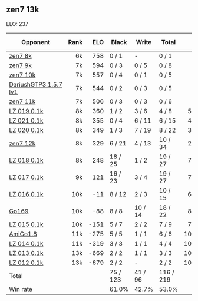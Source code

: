 ## zen7 13k ##

ELO: 237

Opponent | Rank | ELO | Black | Write | Total | Win rate
---------|-----:|----:|-------|-------|-------|-------:
[zen7 8k](zen7%208k.md) | 6k | 758 | 0 / 1 | - | 0 / 1 | 0.0%
[zen7 9k](zen7%209k.md) | 7k | 594 | 0 / 3 | 0 / 5 | 0 / 8 | 0.0%
[zen7 10k](zen7%2010k.md) | 7k | 557 | 0 / 4 | 0 / 1 | 0 / 5 | 0.0%
[DariushGTP3.1.5.7 lv1](DariushGTP3.1.5.7%20lv1.md) | 7k | 544 | 0 / 2 | 0 / 3 | 0 / 5 | 0.0%
[zen7 11k](zen7%2011k.md) | 7k | 506 | 0 / 3 | 0 / 3 | 0 / 6 | 0.0%
[LZ 019 0.1k](LZ%20019%200.1k.md) | 8k | 360 | 1 / 2 | 3 / 6 | 4 / 8 | 50.0%
[LZ 021 0.1k](LZ%20021%200.1k.md) | 8k | 355 | 0 / 4 | 6 / 11 | 6 / 15 | 40.0%
[LZ 020 0.1k](LZ%20020%200.1k.md) | 8k | 349 | 1 / 3 | 7 / 19 | 8 / 22 | 36.4%
[zen7 12k](zen7%2012k.md) | 8k | 329 | 6 / 21 | 4 / 13 | 10 / 34 | 29.4%
[LZ 018 0.1k](LZ%20018%200.1k.md) | 8k | 248 | 18 / 25 | 1 / 2 | 19 / 27 | 70.4%
[LZ 017 0.1k](LZ%20017%200.1k.md) | 9k | 121 | 16 / 23 | 3 / 4 | 19 / 27 | 70.4%
[LZ 016 0.1k](LZ%20016%200.1k.md) | 10k | -11 | 8 / 12 | 2 / 3 | 10 / 15 | 66.7%
[Go169](Go169.md) | 10k | -88 | 8 / 8 | 10 / 14 | 18 / 22 | 81.8%
[LZ 015 0.1k](LZ%20015%200.1k.md) | 10k | -151 | 5 / 7 | 2 / 2 | 7 / 9 | 77.8%
[AmiGo1.8](AmiGo1.8.md) | 11k | -275 | 5 / 5 | 1 / 1 | 6 / 6 | 100.0%
[LZ 014 0.1k](LZ%20014%200.1k.md) | 11k | -319 | 3 / 3 | 1 / 1 | 4 / 4 | 100.0%
[LZ 013 0.1k](LZ%20013%200.1k.md) | 13k | -669 | 2 / 2 | 1 / 1 | 3 / 3 | 100.0%
[LZ 012 0.1k](LZ%20012%200.1k.md) | 13k | -679 | 2 / 2 | - | 2 / 2 | 100.0%
Total | | | 75 / 123 | 41 / 96 | 116 / 219 | 
Win rate| | | 61.0% | 42.7% | 53.0% | 

